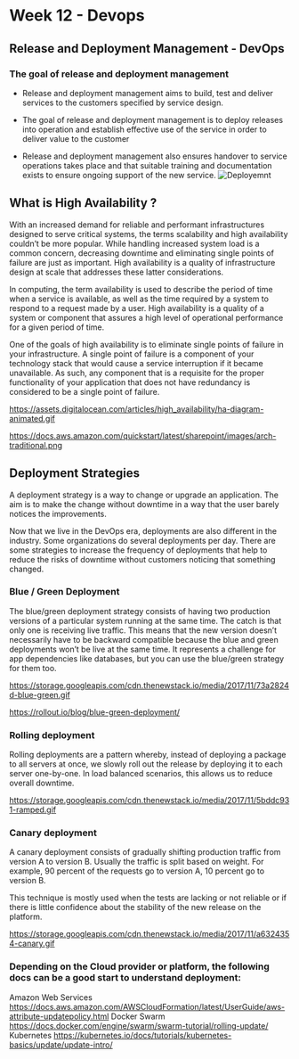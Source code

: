 # Week 12 - Devops

## Release and Deployment Management - DevOps

### The goal of release and deployment management

- Release and deployment management aims to build, test and deliver services to the customers specified by service
design.

- The goal of release and deployment management is to deploy releases into operation and establish effective use of
the service in order to deliver value to the customer

- Release and deployment management also ensures handover to service operations takes place and that suitable
training and documentation exists to ensure ongoing support of the new service.
![Deployemnt](http://www.datacenterjournal.com/wp-content/uploads/2018/04/plutoradevops.jpg  "Deployemnt")


## What is High Availability ? 

With an increased demand for reliable and performant infrastructures designed to serve critical systems, the terms scalability and high availability couldn’t be more popular. While handling increased system load is a common concern, decreasing downtime and eliminating single points of failure are just as important. High availability is a quality of infrastructure design at scale that addresses these latter considerations.

In computing, the term availability is used to describe the period of time when a service is available, as well as the time required by a system to respond to a request made by a user. High availability is a quality of a system or component that assures a high level of operational performance for a given period of time.

One of the goals of high availability is to eliminate single points of failure in your infrastructure. A single point of failure is a component of your technology stack that would cause a service interruption if it became unavailable. As such, any component that is a requisite for the proper functionality of your application that does not have redundancy is considered to be a single point of failure.

https://assets.digitalocean.com/articles/high_availability/ha-diagram-animated.gif 

https://docs.aws.amazon.com/quickstart/latest/sharepoint/images/arch-traditional.png

## Deployment Strategies 

A deployment strategy is a way to change or upgrade an application. The aim is to make the change without downtime in a way that the user barely notices the improvements.

Now that we live in the DevOps era, deployments are also different in the industry. Some organizations do several deployments per day. There are some strategies to increase the frequency of deployments that help to reduce the risks of downtime without customers noticing that something changed.

### Blue / Green Deployment 

The blue/green deployment strategy consists of having two production versions of a particular system running at the same time. The catch is that only one is receiving live traffic. This means that the new version doesn’t necessarily have to be backward compatible because the blue and green deployments won’t be live at the same time. It represents a challenge for app dependencies like databases, but you can use the blue/green strategy for them too.

https://storage.googleapis.com/cdn.thenewstack.io/media/2017/11/73a2824d-blue-green.gif 

https://rollout.io/blog/blue-green-deployment/


### Rolling deployment

Rolling deployments are a pattern whereby, instead of deploying a package to all servers at once, we slowly roll out the release by deploying it to each server one-by-one. In load balanced scenarios, this allows us to reduce overall downtime.

https://storage.googleapis.com/cdn.thenewstack.io/media/2017/11/5bddc931-ramped.gif

### Canary deployment 

A canary deployment consists of gradually shifting production traffic from version A to version B. Usually the traffic is split based on weight. For example, 90 percent of the requests go to version A, 10 percent go to version B.

This technique is mostly used when the tests are lacking or not reliable or if there is little confidence about the stability of the new release on the platform.

https://storage.googleapis.com/cdn.thenewstack.io/media/2017/11/a6324354-canary.gif


### Depending on the Cloud provider or platform, the following docs can be a good start to understand deployment:

Amazon Web Services  https://docs.aws.amazon.com/AWSCloudFormation/latest/UserGuide/aws-attribute-updatepolicy.html 
Docker Swarm https://docs.docker.com/engine/swarm/swarm-tutorial/rolling-update/
Kubernetes https://kubernetes.io/docs/tutorials/kubernetes-basics/update/update-intro/ 

